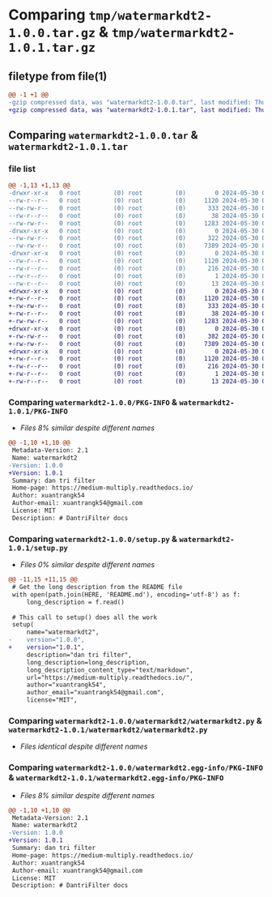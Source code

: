 # Comparing `tmp/watermarkdt2-1.0.0.tar.gz` & `tmp/watermarkdt2-1.0.1.tar.gz`

## filetype from file(1)

```diff
@@ -1 +1 @@
-gzip compressed data, was "watermarkdt2-1.0.0.tar", last modified: Thu May 30 03:59:16 2024, max compression
+gzip compressed data, was "watermarkdt2-1.0.1.tar", last modified: Thu May 30 04:12:46 2024, max compression
```

## Comparing `watermarkdt2-1.0.0.tar` & `watermarkdt2-1.0.1.tar`

### file list

```diff
@@ -1,13 +1,13 @@
-drwxr-xr-x   0 root         (0) root         (0)        0 2024-05-30 03:59:16.922052 watermarkdt2-1.0.0/
--rw-r--r--   0 root         (0) root         (0)     1120 2024-05-30 03:59:16.921052 watermarkdt2-1.0.0/PKG-INFO
--rw-rw-r--   0 root         (0) root         (0)      333 2024-05-30 03:43:12.000000 watermarkdt2-1.0.0/README.md
--rw-r--r--   0 root         (0) root         (0)       38 2024-05-30 03:59:16.923052 watermarkdt2-1.0.0/setup.cfg
--rw-rw-r--   0 root         (0) root         (0)     1283 2024-05-30 03:45:27.000000 watermarkdt2-1.0.0/setup.py
-drwxr-xr-x   0 root         (0) root         (0)        0 2024-05-30 03:59:16.916052 watermarkdt2-1.0.0/watermarkdt2/
--rw-rw-r--   0 root         (0) root         (0)      322 2024-05-30 03:43:12.000000 watermarkdt2-1.0.0/watermarkdt2/__init__.py
--rw-rw-r--   0 root         (0) root         (0)     7389 2024-05-30 03:43:12.000000 watermarkdt2-1.0.0/watermarkdt2/watermarkdt2.py
-drwxr-xr-x   0 root         (0) root         (0)        0 2024-05-30 03:59:16.920052 watermarkdt2-1.0.0/watermarkdt2.egg-info/
--rw-r--r--   0 root         (0) root         (0)     1120 2024-05-30 03:59:16.000000 watermarkdt2-1.0.0/watermarkdt2.egg-info/PKG-INFO
--rw-r--r--   0 root         (0) root         (0)      216 2024-05-30 03:59:16.000000 watermarkdt2-1.0.0/watermarkdt2.egg-info/SOURCES.txt
--rw-r--r--   0 root         (0) root         (0)        1 2024-05-30 03:59:16.000000 watermarkdt2-1.0.0/watermarkdt2.egg-info/dependency_links.txt
--rw-r--r--   0 root         (0) root         (0)       13 2024-05-30 03:59:16.000000 watermarkdt2-1.0.0/watermarkdt2.egg-info/top_level.txt
+drwxr-xr-x   0 root         (0) root         (0)        0 2024-05-30 04:12:46.075274 watermarkdt2-1.0.1/
+-rw-r--r--   0 root         (0) root         (0)     1120 2024-05-30 04:12:46.074274 watermarkdt2-1.0.1/PKG-INFO
+-rw-rw-r--   0 root         (0) root         (0)      333 2024-05-30 03:43:12.000000 watermarkdt2-1.0.1/README.md
+-rw-r--r--   0 root         (0) root         (0)       38 2024-05-30 04:12:46.075274 watermarkdt2-1.0.1/setup.cfg
+-rw-rw-r--   0 root         (0) root         (0)     1283 2024-05-30 04:11:41.000000 watermarkdt2-1.0.1/setup.py
+drwxr-xr-x   0 root         (0) root         (0)        0 2024-05-30 04:12:46.070274 watermarkdt2-1.0.1/watermarkdt2/
+-rw-rw-r--   0 root         (0) root         (0)      382 2024-05-30 04:11:41.000000 watermarkdt2-1.0.1/watermarkdt2/__init__.py
+-rw-rw-r--   0 root         (0) root         (0)     7389 2024-05-30 03:43:12.000000 watermarkdt2-1.0.1/watermarkdt2/watermarkdt2.py
+drwxr-xr-x   0 root         (0) root         (0)        0 2024-05-30 04:12:46.073274 watermarkdt2-1.0.1/watermarkdt2.egg-info/
+-rw-r--r--   0 root         (0) root         (0)     1120 2024-05-30 04:12:45.000000 watermarkdt2-1.0.1/watermarkdt2.egg-info/PKG-INFO
+-rw-r--r--   0 root         (0) root         (0)      216 2024-05-30 04:12:45.000000 watermarkdt2-1.0.1/watermarkdt2.egg-info/SOURCES.txt
+-rw-r--r--   0 root         (0) root         (0)        1 2024-05-30 04:12:45.000000 watermarkdt2-1.0.1/watermarkdt2.egg-info/dependency_links.txt
+-rw-r--r--   0 root         (0) root         (0)       13 2024-05-30 04:12:45.000000 watermarkdt2-1.0.1/watermarkdt2.egg-info/top_level.txt
```

### Comparing `watermarkdt2-1.0.0/PKG-INFO` & `watermarkdt2-1.0.1/PKG-INFO`

 * *Files 8% similar despite different names*

```diff
@@ -1,10 +1,10 @@
 Metadata-Version: 2.1
 Name: watermarkdt2
-Version: 1.0.0
+Version: 1.0.1
 Summary: dan tri filter
 Home-page: https://medium-multiply.readthedocs.io/
 Author: xuantrangk54
 Author-email: xuantrangk54@gmail.com
 License: MIT
 Description: # DantriFilter docs
```

### Comparing `watermarkdt2-1.0.0/setup.py` & `watermarkdt2-1.0.1/setup.py`

 * *Files 0% similar despite different names*

```diff
@@ -11,15 +11,15 @@
 # Get the long description from the README file
 with open(path.join(HERE, 'README.md'), encoding='utf-8') as f:
     long_description = f.read()
 
 # This call to setup() does all the work
 setup(
     name="watermarkdt2",
-    version="1.0.0",
+    version="1.0.1",
     description="dan tri filter",
     long_description=long_description,
     long_description_content_type="text/markdown",
     url="https://medium-multiply.readthedocs.io/",
     author="xuantrangk54",
     author_email="xuantrangk54@gmail.com",
     license="MIT",
```

### Comparing `watermarkdt2-1.0.0/watermarkdt2/watermarkdt2.py` & `watermarkdt2-1.0.1/watermarkdt2/watermarkdt2.py`

 * *Files identical despite different names*

### Comparing `watermarkdt2-1.0.0/watermarkdt2.egg-info/PKG-INFO` & `watermarkdt2-1.0.1/watermarkdt2.egg-info/PKG-INFO`

 * *Files 8% similar despite different names*

```diff
@@ -1,10 +1,10 @@
 Metadata-Version: 2.1
 Name: watermarkdt2
-Version: 1.0.0
+Version: 1.0.1
 Summary: dan tri filter
 Home-page: https://medium-multiply.readthedocs.io/
 Author: xuantrangk54
 Author-email: xuantrangk54@gmail.com
 License: MIT
 Description: # DantriFilter docs
```

